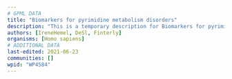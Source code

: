 ```yaml
---
# GPML DATA
title: "Biomarkers for pyrimidine metabolism disorders"
description: "This is a temporary description for Biomarkers for pyrimidine metabolism disorders"
authors: [IreneHemel, DeSl, Finterly]
organisms: [Homo sapiens]
# ADDITIONAL DATA
last-edited: 2021-06-23
communities: []
wpid: "WP4584"
---
```

